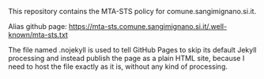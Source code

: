 This repository contains the MTA-STS policy for comune.sangimignano.si.it.

Alias github page: https://mta-sts.comune.sangimignano.si.it/.well-known/mta-sts.txt

The file named .nojekyll is used to tell GitHub Pages to skip its default Jekyll processing and instead publish the page as a plain HTML site, because I need to host the file exactly as it is, without any kind of processing.



